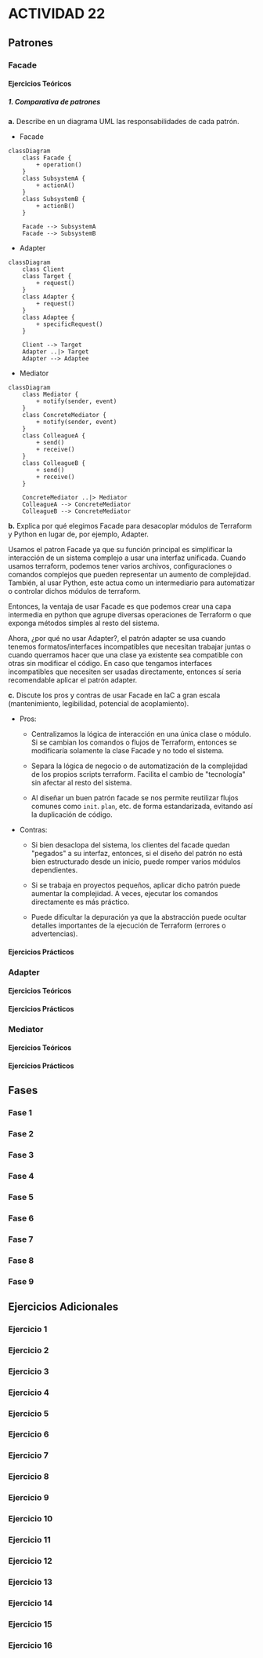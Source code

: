 # ACTIVIDAD 22

## Patrones

### Facade

#### Ejercicios Teóricos

##### 1. Comparativa de patrones

**a.** Describe en un diagrama UML las responsabilidades de cada patrón.

- Facade

```mermaid
classDiagram
    class Facade {
        + operation()
    }
    class SubsystemA {
        + actionA()
    }
    class SubsystemB {
        + actionB()
    }

    Facade --> SubsystemA
    Facade --> SubsystemB
```

- Adapter

```mermaid
classDiagram
    class Client
    class Target {
        + request()
    }
    class Adapter {
        + request()
    }
    class Adaptee {
        + specificRequest()
    }

    Client --> Target
    Adapter ..|> Target
    Adapter --> Adaptee
```

- Mediator

```mermaid
classDiagram
    class Mediator {
        + notify(sender, event)
    }
    class ConcreteMediator {
        + notify(sender, event)
    }
    class ColleagueA {
        + send()
        + receive()
    }
    class ColleagueB {
        + send()
        + receive()
    }

    ConcreteMediator ..|> Mediator
    ColleagueA --> ConcreteMediator
    ColleagueB --> ConcreteMediator

```

**b.** Explica por qué elegimos Facade para desacoplar módulos de Terraform y Python en lugar de, por ejemplo, Adapter.

Usamos el patron Facade ya que su función principal es simplificar la interacción de un sistema complejo a usar una interfaz unificada. Cuando usamos terraform, podemos tener varios archivos, configuraciones o comandos complejos que pueden representar un aumento de complejidad. También, al usar Python, este actua como un intermediario para automatizar o controlar dichos módulos de terraform.

Entonces, la ventaja de usar Facade es que podemos crear una capa intermedia en python que agrupe diversas operaciones de Terraform o que exponga métodos simples al resto del sistema.

Ahora, ¿por qué no usar Adapter?, el patrón adapter se usa cuando tenemos formatos/interfaces incompatibles que necesitan trabajar juntas o cuando querramos hacer que una clase ya existente sea compatible con otras sin modificar el código. En caso que tengamos interfaces incompatibles que necesiten ser usadas directamente, entonces sí seria recomendable aplicar el patrón adapter.

**c.** Discute los pros y contras de usar Facade en IaC a gran escala (mantenimiento, legibilidad, potencial de acoplamiento).

- Pros:

    - Centralizamos la lógica de interacción en una única clase o módulo. Si se cambian los comandos o flujos de Terraform, entonces se modificaría solamente la clase Facade y no todo el sistema.

    - Separa la lógica de negocio o de automatización de la complejidad de los propios scripts terraform. Facilita el cambio de "tecnología" sin afectar al resto del sistema.

    - Al diseñar un buen patrón facade se nos permite reutilizar flujos comunes como `init`. `plan`, etc. de forma estandarizada, evitando así la duplicación de código.

- Contras:

    - Si bien desaclopa del sistema, los clientes del facade quedan "pegados" a su interfaz, entonces, si el diseño del patrón no está bien estructurado desde un inicio, puede romper varios módulos dependientes.

    - Si se trabaja en proyectos pequeños, aplicar dicho patrón puede aumentar la complejidad. A veces, ejecutar los comandos directamente es más práctico.

    - Puede dificultar la depuración ya que la abstracción puede ocultar detalles importantes de la ejecución de Terraform (errores o advertencias).

#### Ejercicios Prácticos



### Adapter

#### Ejercicios Teóricos



#### Ejercicios Prácticos



### Mediator

#### Ejercicios Teóricos



#### Ejercicios Prácticos



## Fases

### Fase 1



### Fase 2



### Fase 3



### Fase 4



### Fase 5



### Fase 6



### Fase 7



### Fase 8



### Fase 9



## Ejercicios Adicionales

### Ejercicio 1



### Ejercicio 2



### Ejercicio 3



### Ejercicio 4



### Ejercicio 5



### Ejercicio 6



### Ejercicio 7



### Ejercicio 8



### Ejercicio 9



### Ejercicio 10



### Ejercicio 11



### Ejercicio 12



### Ejercicio 13



### Ejercicio 14



### Ejercicio 15



### Ejercicio 16


